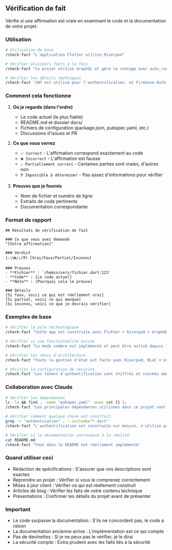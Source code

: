 ## Vérification de fait

Vérifie si une affirmation est vraie en examinant le code et la documentation de votre projet.

### Utilisation

```bash
# Utilisation de base
/check-fact "L'application Flutter utilise Riverpod"

# Vérifier plusieurs faits à la fois
/check-fact "Ce projet utilise GraphQL et gère le routage avec auto_route"

# Vérifier les détails techniques
/check-fact "JWT est utilisé pour l'authentification, et Firebase Auth n'est pas utilisé"
```

### Comment cela fonctionne

1. **Où je regarde (dans l'ordre)**
   - Le code actuel (le plus fiable)
   - README.md et dossier docs/
   - Fichiers de configuration (package.json, pubspec.yaml, etc.)
   - Discussions d'issues et PR

2. **Ce que vous verrez**
   - `✅ Correct` - L'affirmation correspond exactement au code
   - `❌ Incorrect` - L'affirmation est fausse
   - `⚠️ Partiellement correct` - Certaines parties sont vraies, d'autres non
   - `❓ Impossible à déterminer` - Pas assez d'informations pour vérifier

3. **Preuves que je fournis**
   - Nom de fichier et numéro de ligne
   - Extraits de code pertinents
   - Documentation correspondante

### Format de rapport

```text
## Résultats de vérification de fait

### Ce que vous avez demandé
"[Votre affirmation]"

### Verdict
[✅/❌/⚠️/❓] [Vrai/Faux/Partiel/Inconnu]

### Preuves
- **Fichier** : `chemin/vers/fichier.dart:123`
- **Code** : [Le code actuel]
- **Note** : [Pourquoi cela le prouve]

### Détails
[Si faux, voici ce qui est réellement vrai]
[Si partiel, voici ce qui manque]
[Si inconnu, voici ce que je devrais vérifier]
```

### Exemples de base

```bash
# Vérifier la pile technologique
/check-fact "Cette app est construite avec Flutter + Riverpod + GraphQL"

# Vérifier si une fonctionnalité existe
/check-fact "Le mode sombre est implémenté et peut être activé depuis les paramètres utilisateur"

# Vérifier les choix d'architecture
/check-fact "Toute la gestion d'état est faite avec Riverpod, BLoC n'est pas utilisé"

# Vérifier la configuration de sécurité
/check-fact "Les tokens d'authentification sont chiffrés et stockés dans un stockage sécurisé"
```

### Collaboration avec Claude

```bash
# Vérifier les dépendances
ls -la && find . -name "pubspec.yaml" -exec cat {} \;
/check-fact "Les principales dépendances utilisées dans ce projet sont..."

# Vérifier comment quelque chose est construit
grep -r "authentication" . --include="*.dart"
/check-fact "L'authentification est construite sur mesure, n'utilise pas d'auth tiers"

# Vérifier si la documentation correspond à la réalité
cat README.md
/check-fact "Tout dans le README est réellement implémenté"
```

### Quand utiliser ceci

- Rédaction de spécifications : S'assurer que vos descriptions sont exactes
- Reprendre un projet : Vérifier si vous le comprenez correctement
- Mises à jour client : Vérifier ce qui est réellement construit
- Articles de blog : Vérifier les faits de votre contenu technique
- Présentations : Confirmer les détails du projet avant de présenter

### Important

- Le code surpasse la documentation : S'ils ne concordent pas, le code a raison
- La documentation ancienne arrive : L'implémentation est ce qui compte
- Pas de devinettes : Si je ne peux pas le vérifier, je le dirai
- La sécurité compte : Extra prudent avec les faits liés à la sécurité
